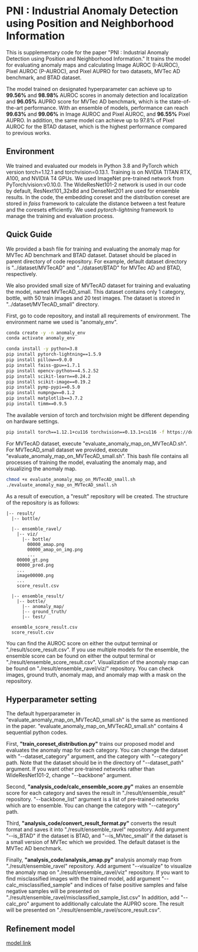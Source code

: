 # PNI : Industrial Anomaly Detection using Position and Neighborhood Information
This is supplementary code for the paper "PNI : Industrial Anomaly Detection using Position and Neighborhood Information."
It trains the model for evaluating anomaly maps and calculating Image AUROC (I-AUROC), Pixel AUROC (P-AUROC), and Pixel AUPRO for two datasets, MVTec AD benchmark, and BTAD dataset.

The model trained on designated hyperparameter can achieve up to **99.56%** and **98.98%** AUROC scores in anomaly detection and localization and **96.05%** AUPRO score for MVTec AD benchmark, which is the state-of-the-art performance.
With an ensemble of models, performance can reach **99.63%** and **99.06%** in Image AUROC and Pixel AUROC, and **96.55%** Pixel AUPRO.
In addition, the same model can achieve up to 97.8% of Pixel AUROC for the BTAD dataset, which is the highest performance compared to previous works.

## Environment
We trained and evaluated our models in Python 3.8 and PyTorch which version torch=1.12.1 and torchvision=0.13.1.
Training is on NVIDIA TITAN RTX, A100, and NVIDIA T4 GPUs.
We used ImageNet pre-trained network from PyTorch/vision:v0.10.0.
The WideResNet101-2 network is used in our code by default, ResNext101_32x8d and DenseNet201 are used for ensemble results.
In the code, the embedding coreset and the distribution coreset are stored in *faiss* framework to calculate the distance between a test feature and the coresets efficiently.
We used *pytorch-lightning* framework to manage the training and evaluation process.

## Quick Guide
We provided a bash file for training and evaluating the anomaly map for MVTec AD benchmark and BTAD dataset.
Dataset should be placed in parent directory of code repository.
For example, default dataset directory is "../dataset/MVTecAD" and "../dataset/BTAD" for MVTec AD and BTAD, respectively.

We also provided small size of MVTecAD dataset for training and evaluating the model, named MVTecAD_small. This dataset contains only 1 category, bottle, with 50 train images and 20 test images. The dataset is stored in "../dataset/MVTecAD_small" directory.

First, go to code repository, and install all requirements of environment.
The environment name we used is "anomaly_env".

```bash
conda create -y -n anomaly_env
conda activate anomaly_env 
```
```bash
conda install -y python=3.8
pip install pytorch-lightning==1.5.9
pip install pillow==9.0.0
pip install faiss-gpu==1.7.1
pip install opencv-python==4.5.2.52
pip install scikit-learn==0.24.2
pip install scikit-image==0.19.2
pip install pymp-pypi==0.5.0
pip install numpngw==0.1.2
pip install matplotlib==3.7.2
pip install timm==0.9.5
```
The available version of torch and torchvision might be different depending on hardware settings.
```bash
pip install torch==1.12.1+cu116 torchvision==0.13.1+cu116 -f https://download.pytorch.org/whl/torch_stable.html
```

For MVTecAD dataset, execute "evaluate_anomaly_map_on_MVTecAD.sh". For MVTecAD_small dataset we provided, execute "evaluate_anomaly_map_on_MVTecAD_small.sh". This bash file contains all processes of training the model, evaluating the anomaly map, and visualizing the anomaly map.
```bash
chmod +x evaluate_anomaly_map_on_MVTecAD_small.sh
./evaluate_anomaly_map_on_MVTecAD_small.sh
```
As a result of execution, a "result" repository will be created. The structure of the repository is as follows:
```
|-- result/
  |-- bottle/
  
  |-- ensemble_ravel/
    |-- viz/
      |-- bottle/
        00000_amap.png
        00000_amap_on_img.png
        ...
    00000_gt.png
    00000_pred.png
    ...
    image00000.png
    ...
    score_result.csv
    
  |-- ensemble_result/
    |-- bottle/
      |-- anomaly_map/
      |-- ground_truth/
      |-- test/
      
  ensemble_score_result.csv
  score_result.csv
```

You can find the AUROC score on either the output terminal or "./result/score_result.csv". If you use multiple models for the ensemble, the ensemble score can be found on either the output terminal or "./result/ensemble_score_result.csv".
Visualization of the anomaly map can be found on "./result/ensemble_ravel/viz/" repository.
You can check images, ground truth, anomaly map, and anomaly map with a mask on the repository.

## Hyperparameter setting
The default hyperparameter in "evaluate_anomaly_map_on_MVTecAD_small.sh" is the same as mentioned in the paper. 
"evaluate_anomaly_map_on_MVTecAD_small.sh" contains 4 sequential python codes.

First, **"train_coreset_distribution.py"** trains our proposed model and evaluates the anomaly map for each category. You can change the dataset with "--dataset_category" argument, and the category with "--category" path. 
Note that the dataset should be in the directory of "--dataset_path" argument. 
If you want other pre-trained networks rather than WideResNet101-2, change "--backbone" argument.

Second, **"analysis_code/calc_ensemble_score.py"** makes an ensemble score for each category and saves the result in "./result/ensemble_result" repository.
"--backbone_list" argument is a list of pre-trained networks which are to ensemble. You can change the category with "--category" path. 

Third, **"analysis_code/convert_result_format.py"** converts the result format and saves it into "./result/ensemble_ravel" repository.
Add argument "--is_BTAD" if the dataset is BTAD, and "--is_MVtec_small" if the dataset is a small version of MVTec which we provided.
The default dataset is the MVTec AD benchmark.

Finally, **"analysis_code/analysis_amap.py"** analysis anomaly map from "./result/ensemble_ravel" repository.
Add argument "--visualize" to visualize the anomaly map on "./result/ensemble_ravel/viz" repository.
If you want to find misclassified images with the trained model, add argument "--calc_misclassified_sample" and indices of false positive samples and false negative samples will be presented on "./result/ensemble_ravel/misclassified_sample_list.csv"
In addition, add "--calc_pro" argument to additionally calculate the AUPRO score. The result will be presented on "./result/ensemble_ravel/score_result.csv".

## Refinement model
[model link](https://drive.google.com/drive/folders/1SMnRU6gQqsWOWCuKi2yiFjrpQbsztN0T)

